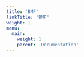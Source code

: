 ```yaml
---
title: 'BMF'
linkTitle: 'BMF'
weight: 1
menu:
  main:
    weight: 1
    parent: 'Documentation'
---
```

